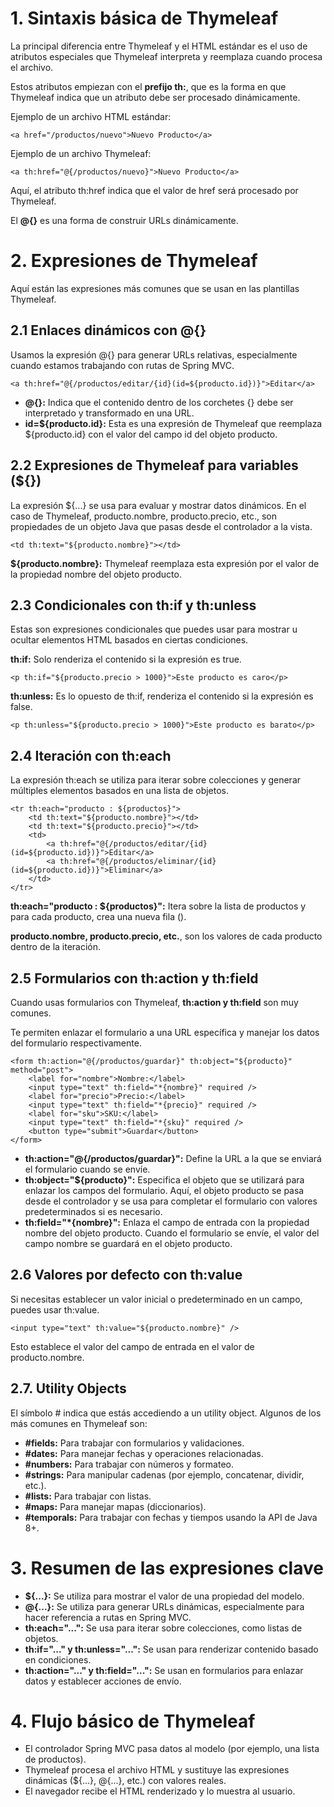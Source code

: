 # 1. Sintaxis básica de Thymeleaf

La principal diferencia entre Thymeleaf y el HTML estándar es el uso de atributos especiales que Thymeleaf interpreta y reemplaza cuando procesa el archivo. 

Estos atributos empiezan con el **prefijo th:**, que es la forma en que Thymeleaf indica que un atributo debe ser procesado dinámicamente.

Ejemplo de un archivo HTML estándar:
```
<a href="/productos/nuevo">Nuevo Producto</a>
```

Ejemplo de un archivo Thymeleaf:

```
<a th:href="@{/productos/nuevo}">Nuevo Producto</a>
```

Aquí, el atributo th:href indica que el valor de href será procesado por Thymeleaf. 

El **@{}** es una forma de construir URLs dinámicamente.

# 2. Expresiones de Thymeleaf
Aquí están las expresiones más comunes que se usan en las plantillas Thymeleaf.

## 2.1 Enlaces dinámicos con @{}
Usamos la expresión @{} para generar URLs relativas, especialmente cuando estamos trabajando con rutas de Spring MVC.

```
<a th:href="@{/productos/editar/{id}(id=${producto.id})}">Editar</a>
```

- **@{}:** Indica que el contenido dentro de los corchetes {} debe ser interpretado y transformado en una URL.
- **id=${producto.id}:** Esta es una expresión de Thymeleaf que reemplaza ${producto.id} con el valor del campo id del objeto producto.
  
## 2.2 Expresiones de Thymeleaf para variables (${})
La expresión ${...} se usa para evaluar y mostrar datos dinámicos. En el caso de Thymeleaf, producto.nombre, producto.precio, etc., son propiedades de un objeto Java que pasas desde el controlador a la vista.

```
<td th:text="${producto.nombre}"></td>
```

**${producto.nombre}:** Thymeleaf reemplaza esta expresión por el valor de la propiedad nombre del objeto producto.

## 2.3 Condicionales con th:if y th:unless
Estas son expresiones condicionales que puedes usar para mostrar u ocultar elementos HTML basados en ciertas condiciones.

**th:if:** Solo renderiza el contenido si la expresión es true.

```
<p th:if="${producto.precio > 1000}">Este producto es caro</p>
```

**th:unless:** Es lo opuesto de th:if, renderiza el contenido si la expresión es false.

```
<p th:unless="${producto.precio > 1000}">Este producto es barato</p>
```

## 2.4 Iteración con th:each
La expresión th:each se utiliza para iterar sobre colecciones y generar múltiples elementos basados en una lista de objetos.

```
<tr th:each="producto : ${productos}">
    <td th:text="${producto.nombre}"></td>
    <td th:text="${producto.precio}"></td>
    <td>
        <a th:href="@{/productos/editar/{id}(id=${producto.id})}">Editar</a>
        <a th:href="@{/productos/eliminar/{id}(id=${producto.id})}">Eliminar</a>
    </td>
</tr>
```

**th:each="producto : ${productos}":** Itera sobre la lista de productos y para cada producto, crea una nueva fila (<tr>).

**producto.nombre, producto.precio, etc.**, son los valores de cada producto dentro de la iteración.

## 2.5 Formularios con th:action y th:field
Cuando usas formularios con Thymeleaf, **th:action y th:field** son muy comunes. 

Te permiten enlazar el formulario a una URL específica y manejar los datos del formulario respectivamente.

```
<form th:action="@{/productos/guardar}" th:object="${producto}" method="post">
    <label for="nombre">Nombre:</label>
    <input type="text" th:field="*{nombre}" required />
    <label for="precio">Precio:</label>
    <input type="text" th:field="*{precio}" required />
    <label for="sku">SKU:</label>
    <input type="text" th:field="*{sku}" required />
    <button type="submit">Guardar</button>
</form>
```

- **th:action="@{/productos/guardar}":** Define la URL a la que se enviará el formulario cuando se envíe.
- **th:object="${producto}":** Especifica el objeto que se utilizará para enlazar los campos del formulario. Aquí, el objeto producto se pasa desde el controlador y se usa para completar el formulario con valores predeterminados si es necesario.
- **th:field="*{nombre}":** Enlaza el campo de entrada con la propiedad nombre del objeto producto. Cuando el formulario se envíe, el valor del campo nombre se guardará en el objeto producto.
  
## 2.6 Valores por defecto con th:value
Si necesitas establecer un valor inicial o predeterminado en un campo, puedes usar th:value.

```
<input type="text" th:value="${producto.nombre}" />
```

Esto establece el valor del campo de entrada en el valor de producto.nombre.

## 2.7. Utility Objects

El símbolo # indica que estás accediendo a un utility object. Algunos de los más comunes en Thymeleaf son:

- **#fields:** Para trabajar con formularios y validaciones.
- **#dates:** Para manejar fechas y operaciones relacionadas.
- **#numbers:** Para trabajar con números y formateo.
- **#strings:** Para manipular cadenas (por ejemplo, concatenar, dividir, etc.).
- **#lists:** Para trabajar con listas.
- **#maps:** Para manejar mapas (diccionarios).
- **#temporals:** Para trabajar con fechas y tiempos usando la API de Java 8+.

# 3. Resumen de las expresiones clave

- **${...}:** Se utiliza para mostrar el valor de una propiedad del modelo.
- **@{...}:** Se utiliza para generar URLs dinámicas, especialmente para hacer referencia a rutas en Spring MVC.
- **th:each="...":** Se usa para iterar sobre colecciones, como listas de objetos.
- **th:if="..." y th:unless="...":** Se usan para renderizar contenido basado en condiciones.
- **th:action="..." y th:field="...":** Se usan en formularios para enlazar datos y establecer acciones de envío.

# 4. Flujo básico de Thymeleaf
- El controlador Spring MVC pasa datos al modelo (por ejemplo, una lista de productos).
- Thymeleaf procesa el archivo HTML y sustituye las expresiones dinámicas (${...}, @{...}, etc.) con valores reales.
- El navegador recibe el HTML renderizado y lo muestra al usuario.
